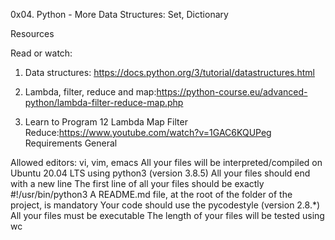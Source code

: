 0x04. Python - More Data Structures: Set, Dictionary

Resources

Read or watch:

1. Data structures: https://docs.python.org/3/tutorial/datastructures.html

2. Lambda, filter, reduce and map:https://python-course.eu/advanced-python/lambda-filter-reduce-map.php

3. Learn to Program 12 Lambda Map Filter Reduce:https://www.youtube.com/watch?v=1GAC6KQUPeg
Requirements General

Allowed editors: vi, vim, emacs
All your files will be interpreted/compiled on Ubuntu 20.04 LTS using python3 (version 3.8.5)
All your files should end with a new line
The first line of all your files should be exactly #!/usr/bin/python3
A README.md file, at the root of the folder of the project, is mandatory
Your code should use the pycodestyle (version 2.8.*)
All your files must be executable
The length of your files will be tested using wc
